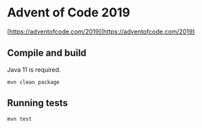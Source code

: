 # Advent of Code 2019

[https://adventofcode.com/2019](https://adventofcode.com/2019)

## Compile and build

Java 11 is required.

```
mvn clean package 
```

## Running tests

```
mvn test
```

